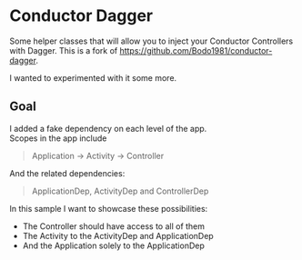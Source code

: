 # Conductor Dagger
Some helper classes that will allow you to inject your Conductor Controllers with Dagger.
This is a fork of https://github.com/Bodo1981/conductor-dagger.

I wanted to experimented with it some more.

## Goal
I added a fake dependency on each level of the app.  
Scopes in the app include

> Application -> Activity -> Controller  

And the related dependencies:  
> ApplicationDep, ActivityDep and ControllerDep

In this sample I want to showcase these possibilities:
* The Controller should have access to all of them
* The Activity to the ActivityDep and ApplicationDep
* And the Application solely to the ApplicationDep
